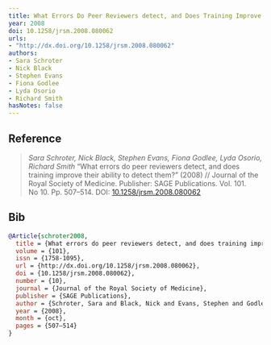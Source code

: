 ```yaml
---
title: What Errors Do Peer Reviewers detect, and Does Training Improve Their Ability to Detect them?
year: 2008
doi: 10.1258/jrsm.2008.080062
urls:
- "http://dx.doi.org/10.1258/jrsm.2008.080062"
authors:
- Sara Schroter
- Nick Black
- Stephen Evans
- Fiona Godlee
- Lyda Osorio
- Richard Smith
hasNotes: false
---
```


## Reference

> <i>Sara Schroter, Nick Black, Stephen Evans, Fiona Godlee, Lyda Osorio, Richard Smith</i> “What errors do peer reviewers detect, and does training improve their ability to detect them?” (2008) // Journal of the Royal Society of Medicine. Publisher: SAGE Publications. Vol.&nbsp;101. No&nbsp;10. Pp.&nbsp;507–514. DOI:&nbsp;<a href='https://doi.org/10.1258/jrsm.2008.080062'>10.1258/jrsm.2008.080062</a>

## Bib

```bib
@Article{schroter2008,
  title = {What errors do peer reviewers detect, and does training improve their ability to detect them?},
  volume = {101},
  issn = {1758-1095},
  url = {http://dx.doi.org/10.1258/jrsm.2008.080062},
  doi = {10.1258/jrsm.2008.080062},
  number = {10},
  journal = {Journal of the Royal Society of Medicine},
  publisher = {SAGE Publications},
  author = {Schroter, Sara and Black, Nick and Evans, Stephen and Godlee, Fiona and Osorio, Lyda and Smith, Richard},
  year = {2008},
  month = {oct},
  pages = {507–514}
}
```
